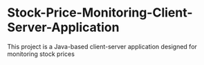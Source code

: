 # Stock-Price-Monitoring-Client-Server-Application
This project is a Java-based client-server application designed for monitoring stock prices
